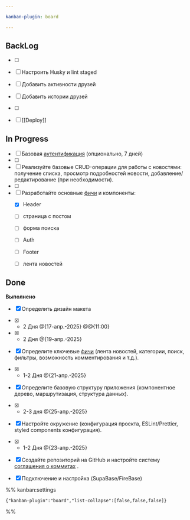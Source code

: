 ```yaml
---

kanban-plugin: board

---
```


## BackLog

- [ ] 
- [ ] Настроить Husky и lint staged
- [ ] Добавить активности друзей
- [ ] Добавить истории друзей
- [ ] 
- [ ] [[Deploy]]


## In Progress

- [ ] Базовая [аутентификация](Authentication.md) (опционально, 7 дней)
- [ ] 
- [ ] Реализуйте базовые CRUD-операции для работы с новостями: получение списка, просмотр подробностей новости, добавление/редактирование (при необходимости).
- [ ] 
- [ ] Разработайте основные [фичи](_Features.md) и компоненты:
	- [x] Header
	- [ ] страница с постом
	- [ ] форма поиска
	- [ ] Auth
	- [ ] Footer
	- [ ] лента новостей


## Done

**Выполнено**
- [x] Определить дизайн макета
- [x] - 2 Дня @{17-апр.-2025} @@{11:00}
- [x] - 2 Дня @{19-апр.-2025}
- [x] Определите ключевые [фичи](_Features.md) (лента новостей, категории, поиск, фильтры, возможность комментирования и т.д.).
- [x] - 1-2 Дня @{21-апр.-2025}
- [x] Определите базовую структуру приложения (компонентное дерево, маршрутизация, структура данных).
- [x] - 2-3 дня @{25-апр.-2025}
- [x] Настройте окружение (конфигурация проекта, ESLint/Prettier, styled components конфигурация).
- [x] - 1-2 Дня @{23-апр.-2025}
- [x] Создайте репозиторий на GitHub и настройте систему  [соглашения о коммитах](Conventional_commits.md) .
- [x] Подключение и настройка (SupaBase/FireBase)




%% kanban:settings
```
{"kanban-plugin":"board","list-collapse":[false,false,false]}
```
%%